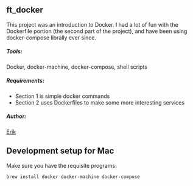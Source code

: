## ft_docker

This project was an introduction to Docker. I had a lot of fun with the Dockerfile portion (the second part of the project), and have been using docker-compose librally ever since. 

##### Tools:
Docker, docker-machine, docker-compose, shell scripts

##### Requirements:

* Section 1 is simple docker commands
* Section 2 uses Dockerfiles to make some more interesting services

##### Author:

[Erik](https://github.com/ertw)

## Development setup for Mac
Make sure you have the requisite programs:

`brew install docker docker-machine docker-compose`
